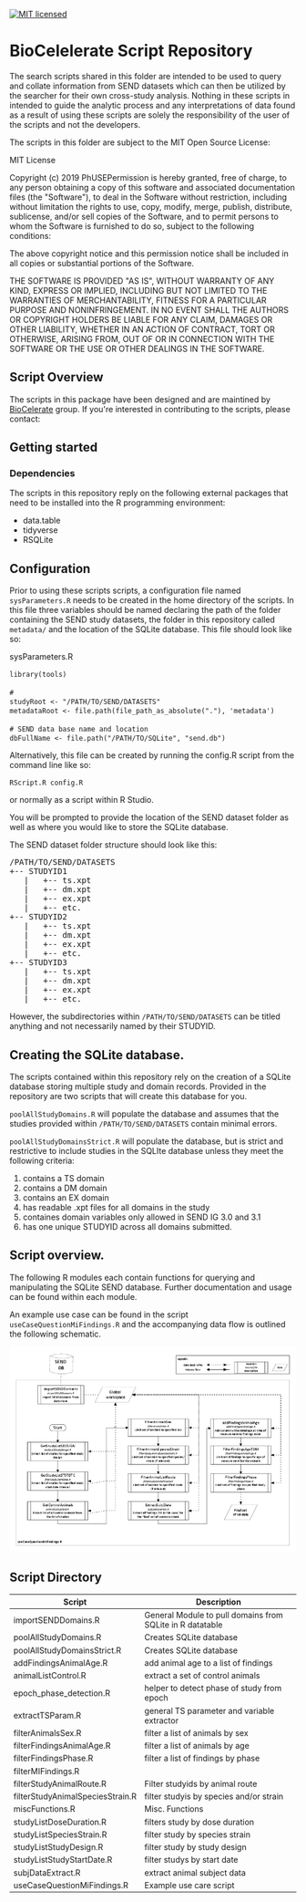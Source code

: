 [![MIT licensed](https://img.shields.io/badge/license-MIT-blue.svg)](https://github.com/phuse-org/phuse-scripts/blob/master/LICENSE.md) 

# BioCelelerate Script Repository

The search scripts shared in this folder are intended to be used to query and collate information from 
SEND datasets which can then be utilized by the searcher for their own cross-study analysis.  Nothing 
in these scripts in intended to guide the analytic process and any interpretations of data found as a 
result of using these scripts are solely the responsibility of the user of the scripts and not the developers.

The scripts in this folder are subject to the MIT Open Source License:

MIT License

Copyright (c) 2019 PhUSEPermission is hereby granted, free of charge, to any person obtaining a copy
of this software and associated documentation files (the "Software"), to deal
in the Software without restriction, including without limitation the rights
to use, copy, modify, merge, publish, distribute, sublicense, and/or sell
copies of the Software, and to permit persons to whom the Software is
furnished to do so, subject to the following conditions:

The above copyright notice and this permission notice shall be included in
all copies or substantial portions of the Software.

THE SOFTWARE IS PROVIDED "AS IS", WITHOUT WARRANTY OF ANY KIND, EXPRESS OR
IMPLIED, INCLUDING BUT NOT LIMITED TO THE WARRANTIES OF MERCHANTABILITY,
FITNESS FOR A PARTICULAR PURPOSE AND NONINFRINGEMENT. IN NO EVENT SHALL THE
AUTHORS OR COPYRIGHT HOLDERS BE LIABLE FOR ANY CLAIM, DAMAGES OR OTHER
LIABILITY, WHETHER IN AN ACTION OF CONTRACT, TORT OR OTHERWISE, ARISING FROM,
OUT OF OR IN CONNECTION WITH THE SOFTWARE OR THE USE OR OTHER DEALINGS IN
THE SOFTWARE.


## Script Overview

The scripts in this package have been designed and are maintined by [BioCelerate](https://transceleratebiopharmainc.com/biocelerate/) group. 
If you're interested in contributing to the scripts, please contact:


## Getting started

### Dependencies 

The scripts in this repository reply on the following external packages that need to be installed into the R programming environment:

* data.table
* tidyverse
* RSQLite 

## Configuration

Prior to using these scripts scripts, a configuration file named `sysParameters.R` needs to be created in the home directory of the scripts. In 
this file three variables should be named declaring the path of the folder containing the SEND study datasets, the folder in this repository called `metadata/` 
and the location of the SQLite database. This file should look like so:

sysParameters.R
```
library(tools)

# 
studyRoot <- "/PATH/TO/SEND/DATASETS"
metadataRoot <- file.path(file_path_as_absolute("."), 'metadata')

# SEND data base name and location
dbFullName <- file.path("/PATH/TO/SQLite", "send.db")

```

Alternatively, this file can be created by running the config.R script from the command line like so:

```
RScript.R config.R
```

or normally as a script within R Studio.

You will be prompted to provide the location of the SEND dataset folder as well as where you would like to store the SQLite database.

The SEND dataset folder structure should look like this:
<pre>
/PATH/TO/SEND/DATASETS  
+-- STUDYID1  
   |   +-- ts.xpt  
   |   +-- dm.xpt  
   |   +-- ex.xpt  
   |   +-- etc.  
+-- STUDYID2   
   |   +-- ts.xpt  
   |   +-- dm.xpt  
   |   +-- ex.xpt  
   |   +-- etc.  
+-- STUDYID3  
   |   +-- ts.xpt  
   |   +-- dm.xpt  
   |   +-- ex.xpt  
   |   +-- etc.  
</pre>
However, the subdirectories within `/PATH/TO/SEND/DATASETS`  can be titled anything and not necessarily named by their STUDYID.

## Creating the SQLite database.

The scripts contained within this repository rely on the creation of a SQLite database storing multiple study and domain records. 
Provided in the repository are two scripts that will create this database for you. 

`poolAllStudyDomains.R` will populate the database and assumes that the studies provided within  `/PATH/TO/SEND/DATASETS` contain minimal 
errors.  

`poolAllStudyDomainsStrict.R` will populate the database, but is strict and restrictive to include studies in the SQLIte database unless they meet
 the following criteria: 

1) contains a TS domain
2) contains a DM domain
3) contains an EX domain
4) has readable .xpt files for all domains in the study
5) containes domain variables only allowed in SEND IG 3.0 and 3.1
6) has one unique STUDYID across all domains submitted.


## Script overview.

The following R modules each contain functions for querying and manipulating the SQLite SEND database. Further documentation and usage can be found within each module. 

An example use case can be found in the script `useCaseQuestionMiFindings.R` and the accompanying data flow is outlined the following schematic. 


![Min Findings](useCaseQuestionMiFindings_flow.png "MI Findings")



## Script Directory 











| Script  | Description |
|---|---|
| importSENDDomains.R  |  General Module to pull domains from SQLite in R datatable |
| poolAllStudyDomains.R  |  Creates SQLite database |
| poolAllStudyDomainsStrict.R  |  Creates SQLite database  |
| addFindingsAnimalAge.R  |  add animal age to a list of findings  |
| animalListControl.R  | extract a set of control animals  |
| epoch_phase_detection.R | helper to detect phase of study from epoch  |
| extractTSParam.R  | general TS parameter and variable extractor |
| filterAnimalsSex.R  |  filter a list of animals by sex  |
| filterFindingsAnimalAge.R  | filter a list of animals by age  |
| filterFindingsPhase.R  | filter a list of findings by phase  |
| filterMIFindings.R  |   |
| filterStudyAnimalRoute.R  | Filter studyids by animal route  |
| filterStudyAnimalSpeciesStrain.R  | filter studyis by species and/or strain  |
| miscFunctions.R  | Misc. Functions  |
| studyListDoseDuration.R  |  filters study by dose duration |
| studyListSpeciesStrain.R  | filter study by species strain  |
| studyListStudyDesign.R  | filter study by study design  |
| studyListStudyStartDate.R  | filter studys by start date  |
| subjDataExtract.R  | extract animal subject data |
| useCaseQuestionMiFindings.R  |  Example use care script |


